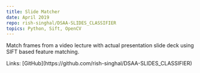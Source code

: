 ```yaml
---
title: Slide Matcher
date: April 2019
repo: rish-singhal/DSAA-SLIDES_CLASSIFIER
topics: Python, Sift, OpenCV
---
```


<div class="row">
  <div class="col-md-8">
    <p> 
      Match frames from a video lecture with actual presentation slide deck using SIFT based feature matching.
    </p>
    <p class="font-weight-bold" markdown="1">
      Links:
      [GitHub](https://github.com/rish-singhal/DSAA-SLIDES_CLASSIFIER)
    </p>

  </div>
 <!--  <div class="d-none d-md-block col-md-4">
    <a href="/assets/images/crepe.png">
      <img class="img-fluid" alt="Crepe logo" src="/assets/images/crepe.png" />
    </a>
  </div> -->
</div>
